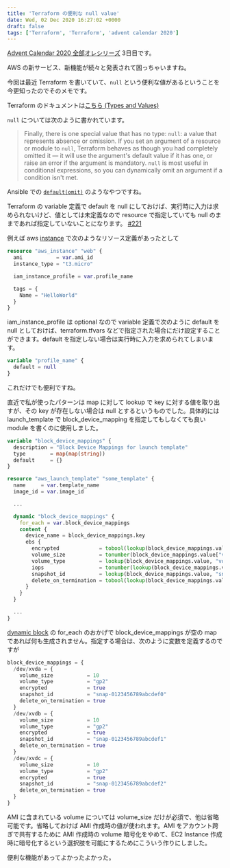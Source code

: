 ```yaml
---
title: 'Terraform の便利な null value'
date: Wed, 02 Dec 2020 16:27:02 +0000
draft: false
tags: ['Terraform', 'Terraform', 'advent calendar 2020']
---
```


[Advent Calendar 2020 全部オレシリーズ](https://qiita.com/advent-calendar/2020/yteraoka) 3日目です。

AWS の新サービス、新機能が続々と発表されて困っちゃいますね。

今回は最近 Terraform を書いていて、`null` という便利な値があるということを今更知ったのでそのメモです。

Terraform のドキュメントは[こちら (Types and Values)](https://www.terraform.io/docs/configuration/expressions.html#types-and-values)

`null` については次のように書かれています。

> Finally, there is one special value that has no type: `null`: a value that represents absence or omission. If you set an argument of a resource or module to `null`, Terraform behaves as though you had completely omitted it — it will use the argument's default value if it has one, or raise an error if the argument is mandatory. `null` is most useful in conditional expressions, so you can dynamically omit an argument if a condition isn't met.

Ansible での [`default(omit)`](https://docs.ansible.com/ansible/latest/user_guide/playbooks_filters.html#making-variables-optional) のようなやつですね。

Terraform の variable 定義で default を null にしておけば、実行時に入力は求められないけど、値としては未定義なので resource で指定していても null のままであれば指定していないことになります。 [#221](https://github.com/terraform-docs/terraform-docs/pull/221)

例えば aws [instance](https://registry.terraform.io/providers/hashicorp/aws/latest/docs/resources/instance) で次のようなリソース定義があったとして

```tf
resource "aws_instance" "web" {
  ami           = var.ami_id
  instance_type = "t3.micro"

  iam_instance_profile = var.profile_name

  tags = {
    Name = "HelloWorld"
  }
}
```

iam\_instance\_profile は optional なので variable 定義で次のように default を null としておけば、terraform.tfvars などで指定された場合にだけ設定することができます。default を指定しない場合は実行時に入力を求められてしまいます。

```tf
variable "profile_name" {
  default = null
}
```

これだけでも便利ですね。

直近で私が使ったパターンは map に対して lookup で key に対する値を取り出すが、その key が存在しない場合は null とするというものでした。具体的には launch\_template で block\_device\_mapping を指定してもしなくても良い module を書くのに使用しました。

```tf
variable "block_device_mappings" {
  description = "Block Device Mappings for launch template"
  type        = map(map(string))
  default     = {}
}
```

```tf
resource "aws_launch_template" "some_template" {
  name     = var.template_name
  image_id = var.image_id

  ...

  dynamic "block_device_mappings" {
    for_each = var.block_device_mappings
    content {
      device_name = block_device_mappings.key
      ebs {
        encrypted             = tobool(lookup(block_device_mappings.value, "encrypted", "true"))
        volume_size           = tonumber(block_device_mappings.value["volume_size"])
        volume_type           = lookup(block_device_mappings.value, "volume_type", null)
        iops                  = tonumber(lookup(block_device_mappings.value, "iops", null))
        snapshot_id           = lookup(block_device_mappings.value, "snapshot_id", null)
        delete_on_termination = tobool(lookup(block_device_mappings.value, "delete_on_termination", null))
      }
    }
  }

  ...
}
```

[dynamic block](https://www.terraform.io/docs/configuration/expressions.html#dynamic-blocks) の for\_each のおかげで block\_device\_mappings が空の map であれば何も生成されません。指定する場合は、次のように変数を定義するのですが

```tf
block_device_mappings = {
  /dev/xvda = {
    volume_size           = 10
    volume_type           = "gp2"
    encrypted             = true
    snapshot_id           = "snap-0123456789abcdef0"
    delete_on_termination = true
  }
  /dev/xvdb = {
    volume_size           = 10
    volume_type           = "gp2"
    encrypted             = true
    snapshot_id           = "snap-0123456789abcdef1"
    delete_on_termination = true
  }
  /dev/xvdc = {
    volume_size           = 10
    volume_type           = "gp2"
    encrypted             = true
    snapshot_id           = "snap-0123456789abcdef2"
    delete_on_termination = true
  }
}
```

AMI に含まれている volume については volume\_size だけが必須で、他は省略可能です。省略しておけば AMI 作成時の値が使われます。AMI をアカウント跨ぎで共有するために AMI 作成時の volume 暗号化をやめて、EC2 Instance 作成時に暗号化するという選択肢を可能にするためにこういう作りにしました。

便利な機能があってよかったよかった。
